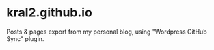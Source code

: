 # kral2.github.io

Posts & pages export from my personal blog, using "Wordpress GitHub Sync" plugin.
